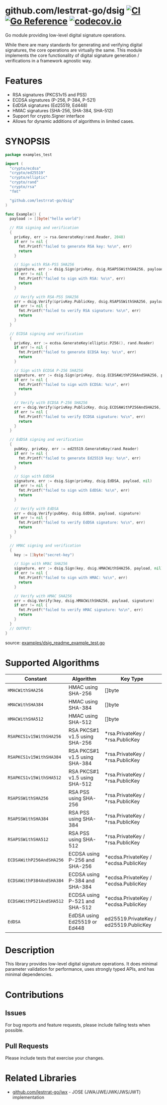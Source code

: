 # github.com/lestrrat-go/dsig [![CI](https://github.com/lestrrat-go/dsig/actions/workflows/ci.yml/badge.svg)](https://github.com/lestrrat-go/dsig/actions/workflows/ci.yml) [![Go Reference](https://pkg.go.dev/badge/github.com/lestrrat-go/dsig.svg)](https://pkg.go.dev/github.com/lestrrat-go/dsig) [![codecov.io](https://codecov.io/github/lestrrat-go/dsig/coverage.svg?branch=v1)](https://codecov.io/github/lestrrat-go/dsig?branch=v1)

Go module providing low-level digital signature operations.

While there are many standards for generating and verifying digital signatures, the core operations are virtually the same. This module implements the core functionality of digital signature generation / verifications in a framework agnostic way.

# Features

* RSA signatures (PKCS1v15 and PSS)
* ECDSA signatures (P-256, P-384, P-521)
* EdDSA signatures (Ed25519, Ed448)
* HMAC signatures (SHA-256, SHA-384, SHA-512)
* Support for crypto.Signer interface
* Allows for dynamic additions of algorithms in limited cases.

# SYNOPSIS

<!-- INCLUDE(examples/dsig_readme_example_test.go) -->
```go
package examples_test

import (
  "crypto/ecdsa"
  "crypto/ed25519"
  "crypto/elliptic"
  "crypto/rand"
  "crypto/rsa"
  "fmt"

  "github.com/lestrrat-go/dsig"
)

func Example() {
  payload := []byte("hello world")

  // RSA signing and verification
  {
    privKey, err := rsa.GenerateKey(rand.Reader, 2048)
    if err != nil {
      fmt.Printf("failed to generate RSA key: %s\n", err)
      return
    }

    // Sign with RSA-PSS SHA256
    signature, err := dsig.Sign(privKey, dsig.RSAPSSWithSHA256, payload, nil)
    if err != nil {
      fmt.Printf("failed to sign with RSA: %s\n", err)
      return
    }

    // Verify with RSA-PSS SHA256
    err = dsig.Verify(&privKey.PublicKey, dsig.RSAPSSWithSHA256, payload, signature)
    if err != nil {
      fmt.Printf("failed to verify RSA signature: %s\n", err)
      return
    }
  }

  // ECDSA signing and verification
  {
    privKey, err := ecdsa.GenerateKey(elliptic.P256(), rand.Reader)
    if err != nil {
      fmt.Printf("failed to generate ECDSA key: %s\n", err)
      return
    }

    // Sign with ECDSA P-256 SHA256
    signature, err := dsig.Sign(privKey, dsig.ECDSAWithP256AndSHA256, payload, nil)
    if err != nil {
      fmt.Printf("failed to sign with ECDSA: %s\n", err)
      return
    }

    // Verify with ECDSA P-256 SHA256
    err = dsig.Verify(&privKey.PublicKey, dsig.ECDSAWithP256AndSHA256, payload, signature)
    if err != nil {
      fmt.Printf("failed to verify ECDSA signature: %s\n", err)
      return
    }
  }

  // EdDSA signing and verification
  {
    pubKey, privKey, err := ed25519.GenerateKey(rand.Reader)
    if err != nil {
      fmt.Printf("failed to generate Ed25519 key: %s\n", err)
      return
    }

    // Sign with EdDSA
    signature, err := dsig.Sign(privKey, dsig.EdDSA, payload, nil)
    if err != nil {
      fmt.Printf("failed to sign with EdDSA: %s\n", err)
      return
    }

    // Verify with EdDSA
    err = dsig.Verify(pubKey, dsig.EdDSA, payload, signature)
    if err != nil {
      fmt.Printf("failed to verify EdDSA signature: %s\n", err)
      return
    }
  }

  // HMAC signing and verification
  {
    key := []byte("secret-key")

    // Sign with HMAC SHA256
    signature, err := dsig.Sign(key, dsig.HMACWithSHA256, payload, nil)
    if err != nil {
      fmt.Printf("failed to sign with HMAC: %s\n", err)
      return
    }

    // Verify with HMAC SHA256
    err = dsig.Verify(key, dsig.HMACWithSHA256, payload, signature)
    if err != nil {
      fmt.Printf("failed to verify HMAC signature: %s\n", err)
      return
    }
  }
  // OUTPUT:
}
```
source: [examples/dsig_readme_example_test.go](https://github.com/lestrrat-go/dsig/blob/v1/examples/dsig_readme_example_test.go)
<!-- END INCLUDE -->

# Supported Algorithms

| Constant | Algorithm | Key Type |
|----------|-----------|----------|
| `HMACWithSHA256` | HMAC using SHA-256 | []byte |
| `HMACWithSHA384` | HMAC using SHA-384 | []byte |
| `HMACWithSHA512` | HMAC using SHA-512 | []byte |
| `RSAPKCS1v15WithSHA256` | RSA PKCS#1 v1.5 using SHA-256 | *rsa.PrivateKey / *rsa.PublicKey |
| `RSAPKCS1v15WithSHA384` | RSA PKCS#1 v1.5 using SHA-384 | *rsa.PrivateKey / *rsa.PublicKey |
| `RSAPKCS1v15WithSHA512` | RSA PKCS#1 v1.5 using SHA-512 | *rsa.PrivateKey / *rsa.PublicKey |
| `RSAPSSWithSHA256` | RSA PSS using SHA-256 | *rsa.PrivateKey / *rsa.PublicKey |
| `RSAPSSWithSHA384` | RSA PSS using SHA-384 | *rsa.PrivateKey / *rsa.PublicKey |
| `RSAPSSWithSHA512` | RSA PSS using SHA-512 | *rsa.PrivateKey / *rsa.PublicKey |
| `ECDSAWithP256AndSHA256` | ECDSA using P-256 and SHA-256 | *ecdsa.PrivateKey / *ecdsa.PublicKey |
| `ECDSAWithP384AndSHA384` | ECDSA using P-384 and SHA-384 | *ecdsa.PrivateKey / *ecdsa.PublicKey |
| `ECDSAWithP521AndSHA512` | ECDSA using P-521 and SHA-512 | *ecdsa.PrivateKey / *ecdsa.PublicKey |
| `EdDSA` | EdDSA using Ed25519 or Ed448 | ed25519.PrivateKey / ed25519.PublicKey |

# Description

This library provides low-level digital signature operations. It does minimal parameter validation for performance, uses strongly typed APIs, and has minimal dependencies.

# Contributions

## Issues

For bug reports and feature requests, please include failing tests when possible.

## Pull Requests

Please include tests that exercise your changes.

# Related Libraries

* [github.com/lestrrat-go/jwx](https://github.com/lestrrat-go/jwx) - JOSE (JWA/JWE/JWK/JWS/JWT) implementation